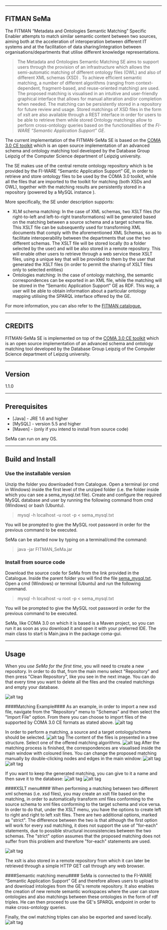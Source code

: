 -----------
FITMAN SeMa
-----------

The FITMAN “Metadata and Ontologies Semantic Matching” Specific Enabler attempts to 
match similar semantic content between two sources, aiming both at the acceleration of 
interoperation between different IT systems and at the facilitation of data sharing/integration 
between organisations/departments that utilise different knowledge representations.

>The Metadata and Ontologies Semantic Matching SE aims to support users through the provision 
of an infrastructure which allows the semi-automatic matching of different ontology files (OWL) 
and also of different XML schemas (XSD) . To achieve efficient semantic matching, a number of 
different algorithms (ranging from context-dependent, fragment-based, and reuse-oriented matching) are used. The proposed matching is visualised in an intuitive and user-friendly graphical interface that allows for manual alteration and/or completion when needed. The matching can be persistently stored in a repository for future review and usage. Stored matchings of XSD files in the form of xslt are also available through a REST interface in order for users to be able to retrieve them while stored Ontology matchings allow to perform cross-ontology queries based on the functionalities of the *FI-WARE “Semantic Application Support” GE*.

The current implementation of the FITMAN-SeMa SE is based on the [COMA 3.0 CE toolkit](http://dbs.uni-leipzig.de/en/research/projects/schema_and_ontology_matching/coma_3_0/coma_3_0_community_edition) which is an open source implementation of an advanced schema and ontology matching tool developed by the 
Database Group Leipzig of the Computer Science department of Leipzig university.

The SE makes use of the central remote ontology repository which is be provided by the FI-WARE “Semantic Application Support” GE, in order to retrieve and store ontology files to be used by the COMA 3.0 toolkit, while all the files that are imported to the toolkit for matching (both XSDs and OWL), together with the matching results are persistently stored in a repository (powered by a MySQL instance ).

More specifically, the SE under description supports:
- XLM schema matching: 
In the case of XML schemas, two XSLT files (for right-to-left and left-to-right transformations) will be generated based on the matching between a source schema and a target schema file. This XSLT file can be subsequently used for transforming XML documents that comply with the aforementioned XML Schemas, so as to facilitate interoperability between the departments that use the two different schemas. The XSLT file will be stored locally (to a folder selected by the user) and will be also stored in a remote repository. This will enable other users to retrieve through a web service these XSLT files, using a unique key that 
will be provided to them by the user that generated the XSLT files (in order to permit the sharing of XSLT files only to selected entities)
- Ontologies matching: In the case of ontology matching, the semantic correspondences can be exported in an XML file, while the matching will be stored in the “Semantic Application Support” GE as RDF. This way, a user will be able to obtain information about a particular ontology mapping utilising the SPARQL interface offered by the GE.

For more information, you can also refer to the [FITMAN catalogue.](http://catalogue.fitman.atosresearch.eu/enablers/metadata-and-ontologies-semantic-matching/documentation)

--------
CREDITS
--------
FITMAN-SeMa SE is implemented on top of the [COMA 3.0 CE toolkit](http://dbs.uni-leipzig.de/en/research/projects/schema_and_ontology_matching/coma_3_0/coma_3_0_community_edition) which is an open source implementation of an advanced schema and ontology matching tool developed by the Database Group Leipzig of the Computer Science department of Leipzig university.

--------
Version
--------
1.1.0

--------------
Prerequisites
--------------
* [Java] - JRE 1.6 and higher
* [MySQL] - version 5.5 and higher
* [Maven] - (only if you intend to install from source code)

SeMa can run on any OS.


-----------------
Build and Install
-----------------
### Use the installable version
Unzip the folder you downloaded from Catalogue. Open a terminal (or cmd in Windows) inside the first level of the unziped folder (i.e. the folder inside which you can see a sema_mysql.txt file).
Create and configure the required MySQL database and user by running the following command from cmd (Windows) or bash (Ubuntu). 
> mysql -h localhost -u root -p < sema_mysql.txt

You will be prompted to give the MySQL root password in order for the previous command to be executed.
 
SeMa can be started now by typing on a terminal/cmd the command:
> java -jar FITMAN_SeMa.jar


### Install from source code
Download the source code for SeMa from the link provided in the Catalogue.
Inside the parent folder you will find the file [sema_mysql.txt](./sema_mysql.txt). Open a cmd (Windows) or terminal (Ubuntu) and run the following command. 

> mysql -h localhost -u root -p < sema_mysql.txt

You will be prompted to give the MySQL root password in order for the previous command to be executed.

SeMa, like COMA 3.0 on which it is based is a Maven project, so you can run it as soon as you download it and open it with your preferred IDE. The main class to start is Main.java in the package coma-gui.

-----
Usage
-----
When you *use SeMa for the first time*, you will need to create a new repository. In order to do that, from the main menu select "Repository" and then press "Clean Repository", like you see in the next image. 
You can do that every time you want to delete all the files and the created matchings and empty your database.

![alt tag](./screenshots/cleanRepository.png)

####Matching Example####
As an example, in order to import a new xsd file, navigate from the "Repository" menu to "Schemas" and then select the "Import File" option. From there you can choose to import files of the supported by COMA 3.0 CE formats as stated above. 
![alt tag](./screenshots/importSchema.png)

In order to perform a matching, a source and a target ontology/schema should be selected. 
![alt tag](./screenshots/selectSource.png)
The content of the files is presented in a tree structure. Select one of the offered matching algorithms. 
![alt tag](./screenshots/match.png)
After the matching process is finished, the correspondences are visualised inside the main window with coloured lines. You can change the proposed matching manually by double-clicking nodes and edges in the main window:
![alt tag](./screenshots/deleteEdge.png)
![alt tag](./screenshots/createCorrespondence.png)

If you want to keep the generated matching, you can give to it a name and then save it to the database:
![alt tag](./screenshots/matchresult_name.png)
![alt tag](./screenshots/matchresult_saveToDB.png)

####XSLT menu####
When performing a matching between two different xml schemas (i.e. xsd files), you may create an xslt file based on the matching, in order to automatically transform xml files conforming to the source schema to xml files conforming to the target schema and vice versa.
In order to do that, under the XSLT menu, you have the options to create left to right and right to left xslt files. There are two additional options, marked as "strict". The difference between the two is that although the first option will work for every xsd matching, it does not support the use of "for-each" statements, due to possible structural inconsistencies between the two schemas. The "strict" option assumes that the proposed matching does not suffer from this problem and therefore "for-each" statements are used.

![alt tag](./screenshots/xsltMenu.png)

The xslt is also stored in a remote repository from which it can later be retrieved through a simple HTTP GET call through any web browser.

####Semantic matching menu####
SeMa is connected to the FI-WARE “Semantic Application Support” GE and therefore allows users to upload to and download intologies from the GE's remote repository. It also enables the creation of new remote semantic workspaces where the user can store ontologies and also matchings between these ontologies in the form of rdf triples. He can then proceed to use the GE's SPARQL endpoint in order to make cross-ontology queries.

Finally, the owl matching triples can also be exported and saved locally.
![alt tag](./screenshots/semanticMenu.png)

